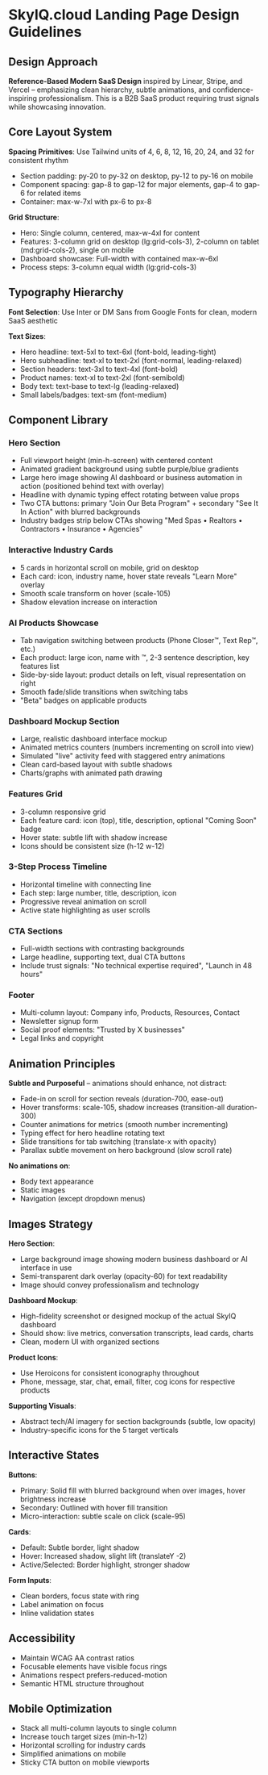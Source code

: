 # SkyIQ.cloud Landing Page Design Guidelines

## Design Approach
**Reference-Based Modern SaaS Design** inspired by Linear, Stripe, and Vercel – emphasizing clean hierarchy, subtle animations, and confidence-inspiring professionalism. This is a B2B SaaS product requiring trust signals while showcasing innovation.

## Core Layout System

**Spacing Primitives**: Use Tailwind units of 4, 6, 8, 12, 16, 20, 24, and 32 for consistent rhythm
- Section padding: py-20 to py-32 on desktop, py-12 to py-16 on mobile
- Component spacing: gap-8 to gap-12 for major elements, gap-4 to gap-6 for related items
- Container: max-w-7xl with px-6 to px-8

**Grid Structure**: 
- Hero: Single column, centered, max-w-4xl for content
- Features: 3-column grid on desktop (lg:grid-cols-3), 2-column on tablet (md:grid-cols-2), single on mobile
- Dashboard showcase: Full-width with contained max-w-6xl
- Process steps: 3-column equal width (lg:grid-cols-3)

## Typography Hierarchy

**Font Selection**: Use Inter or DM Sans from Google Fonts for clean, modern SaaS aesthetic

**Text Sizes**:
- Hero headline: text-5xl to text-6xl (font-bold, leading-tight)
- Hero subheadline: text-xl to text-2xl (font-normal, leading-relaxed)
- Section headers: text-3xl to text-4xl (font-bold)
- Product names: text-xl to text-2xl (font-semibold)
- Body text: text-base to text-lg (leading-relaxed)
- Small labels/badges: text-sm (font-medium)

## Component Library

### Hero Section
- Full viewport height (min-h-screen) with centered content
- Animated gradient background using subtle purple/blue gradients
- Large hero image showing AI dashboard or business automation in action (positioned behind text with overlay)
- Headline with dynamic typing effect rotating between value props
- Two CTA buttons: primary "Join Our Beta Program" + secondary "See It In Action" with blurred backgrounds
- Industry badges strip below CTAs showing "Med Spas • Realtors • Contractors • Insurance • Agencies"

### Interactive Industry Cards
- 5 cards in horizontal scroll on mobile, grid on desktop
- Each card: icon, industry name, hover state reveals "Learn More" overlay
- Smooth scale transform on hover (scale-105)
- Shadow elevation increase on interaction

### AI Products Showcase
- Tab navigation switching between products (Phone Closer™, Text Rep™, etc.)
- Each product: large icon, name with ™, 2-3 sentence description, key features list
- Side-by-side layout: product details on left, visual representation on right
- Smooth fade/slide transitions when switching tabs
- "Beta" badges on applicable products

### Dashboard Mockup Section
- Large, realistic dashboard interface mockup
- Animated metrics counters (numbers incrementing on scroll into view)
- Simulated "live" activity feed with staggered entry animations
- Clean card-based layout with subtle shadows
- Charts/graphs with animated path drawing

### Features Grid
- 3-column responsive grid
- Each feature card: icon (top), title, description, optional "Coming Soon" badge
- Hover state: subtle lift with shadow increase
- Icons should be consistent size (h-12 w-12)

### 3-Step Process Timeline
- Horizontal timeline with connecting line
- Each step: large number, title, description, icon
- Progressive reveal animation on scroll
- Active state highlighting as user scrolls

### CTA Sections
- Full-width sections with contrasting backgrounds
- Large headline, supporting text, dual CTA buttons
- Include trust signals: "No technical expertise required", "Launch in 48 hours"

### Footer
- Multi-column layout: Company info, Products, Resources, Contact
- Newsletter signup form
- Social proof elements: "Trusted by X businesses"
- Legal links and copyright

## Animation Principles

**Subtle and Purposeful** – animations should enhance, not distract:
- Fade-in on scroll for section reveals (duration-700, ease-out)
- Hover transforms: scale-105, shadow increases (transition-all duration-300)
- Counter animations for metrics (smooth number incrementing)
- Typing effect for hero headline rotating text
- Slide transitions for tab switching (translate-x with opacity)
- Parallax subtle movement on hero background (slow scroll rate)

**No animations on**:
- Body text appearance
- Static images
- Navigation (except dropdown menus)

## Images Strategy

**Hero Section**: 
- Large background image showing modern business dashboard or AI interface in use
- Semi-transparent dark overlay (opacity-60) for text readability
- Image should convey professionalism and technology

**Dashboard Mockup**:
- High-fidelity screenshot or designed mockup of the actual SkyIQ dashboard
- Should show: live metrics, conversation transcripts, lead cards, charts
- Clean, modern UI with organized sections

**Product Icons**:
- Use Heroicons for consistent iconography throughout
- Phone, message, star, chat, email, filter, cog icons for respective products

**Supporting Visuals**:
- Abstract tech/AI imagery for section backgrounds (subtle, low opacity)
- Industry-specific icons for the 5 target verticals

## Interactive States

**Buttons**:
- Primary: Solid fill with blurred background when over images, hover brightness increase
- Secondary: Outlined with hover fill transition
- Micro-interaction: subtle scale on click (scale-95)

**Cards**:
- Default: Subtle border, light shadow
- Hover: Increased shadow, slight lift (translateY -2)
- Active/Selected: Border highlight, stronger shadow

**Form Inputs**:
- Clean borders, focus state with ring
- Label animation on focus
- Inline validation states

## Accessibility
- Maintain WCAG AA contrast ratios
- Focusable elements have visible focus rings
- Animations respect prefers-reduced-motion
- Semantic HTML structure throughout

## Mobile Optimization
- Stack all multi-column layouts to single column
- Increase touch target sizes (min-h-12)
- Horizontal scrolling for industry cards
- Simplified animations on mobile
- Sticky CTA button on mobile viewports